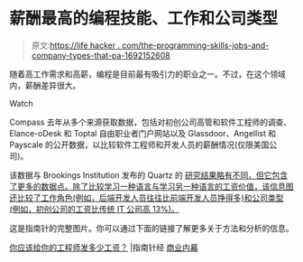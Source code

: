 # 薪酬最高的编程技能、工作和公司类型

> 原文:[https://life hacker . com/the-programming-skills-jobs-and-company-types-that-pa-1692152608](https://lifehacker.com/the-programming-skills-jobs-and-company-types-that-pa-1692152608)

随着高工作需求和高薪，编程是目前最有吸引力的职业之一。不过，在这个领域内，薪酬差异很大。

Watch

Compass 去年从多个来源获取数据，包括对初创公司高管和软件工程师的调查、Elance-oDesk 和 Toptal 自由职业者门户网站以及 Glassdoor、Angellist 和 Payscale 的公开数据，以比较软件工程师和开发人员的薪酬情况(仅限美国公司)。

该数据与 Brookings Institution 发布的 Quartz 的 [研究结果略有不同，但它包含了更多的数据点。除了比较学习一种语言与学习另一种语言的工资价值，该信息图还比较了工作角色(例如，后端开发人员往往比前端开发人员挣得多)和公司类型(例如，初创公司的工资比传统 IT 公司高 13%)。](https://lifehacker.com/these-are-the-highest-paying-programming-skills-to-have-1661389920)

这是指南针的完整图片。你可以通过下面的链接了解更多关于方法和分析的信息。

[你应该给你的工程师发多少工资？](http://blog.startupcompass.co/how-much-should-you-pay-your-engineers) |指南针经 [商业内幕](http://uk.businessinsider.com/the-programming-and-engineering-skills-with-the-highest-salaries-2015-3)